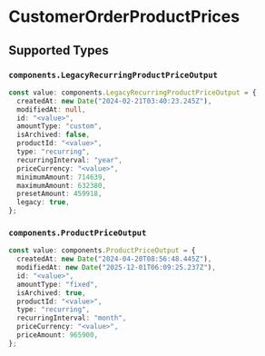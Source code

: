 # CustomerOrderProductPrices


## Supported Types

### `components.LegacyRecurringProductPriceOutput`

```typescript
const value: components.LegacyRecurringProductPriceOutput = {
  createdAt: new Date("2024-02-21T03:40:23.245Z"),
  modifiedAt: null,
  id: "<value>",
  amountType: "custom",
  isArchived: false,
  productId: "<value>",
  type: "recurring",
  recurringInterval: "year",
  priceCurrency: "<value>",
  minimumAmount: 714639,
  maximumAmount: 632380,
  presetAmount: 459918,
  legacy: true,
};
```

### `components.ProductPriceOutput`

```typescript
const value: components.ProductPriceOutput = {
  createdAt: new Date("2024-04-20T08:56:48.445Z"),
  modifiedAt: new Date("2025-12-01T06:09:25.237Z"),
  id: "<value>",
  amountType: "fixed",
  isArchived: true,
  productId: "<value>",
  type: "recurring",
  recurringInterval: "month",
  priceCurrency: "<value>",
  priceAmount: 965900,
};
```

